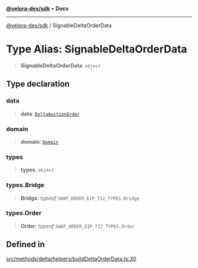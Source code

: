 [**@velora-dex/sdk**](../README.md) • **Docs**

***

[@velora-dex/sdk](../globals.md) / SignableDeltaOrderData

# Type Alias: SignableDeltaOrderData

> **SignableDeltaOrderData**: `object`

## Type declaration

### data

> **data**: [`DeltaAuctionOrder`](DeltaAuctionOrder.md)

### domain

> **domain**: [`Domain`](../-internal-/type-aliases/Domain.md)

### types

> **types**: `object`

### types.Bridge

> **Bridge**: *typeof* `SWAP_ORDER_EIP_712_TYPES.Bridge`

### types.Order

> **Order**: *typeof* `SWAP_ORDER_EIP_712_TYPES.Order`

## Defined in

[src/methods/delta/helpers/buildDeltaOrderData.ts:30](https://github.com/VeloraDEX/paraswap-sdk/blob/feat/velora/src/methods/delta/helpers/buildDeltaOrderData.ts#L30)
